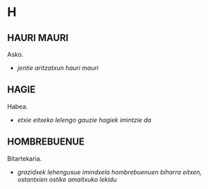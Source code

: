 # H #

## HAURI MAURI ##

Asko.

- *jentie aritzatxun hauri mauri*

## HAGIE ##

Habea.

- *etxie eitxeko lelengo gauzie hagiek imintzie da*

## HOMBREBUENUE ##

Bitartekaria.

- *grazidxek lehengusue imindxela hombrebuenuen biharra eitxen, ostantxien ostike amaitxuko lekidu*